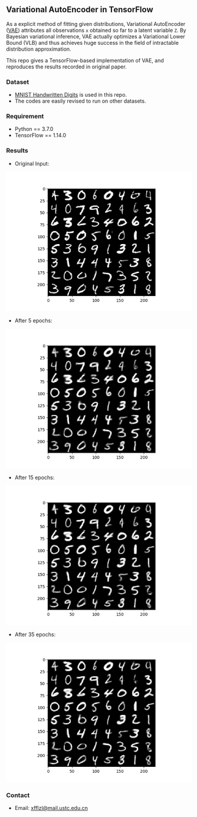 ## Variational AutoEncoder in TensorFlow

As a explicit method of fitting given distributions, Variational AutoEncoder ([VAE](https://arxiv.org/abs/1312.6114v10)) attributes all observations `x` obtained so far to a latent variable `Z`. By Bayesian variational inference, VAE actually optimizes a Variational Lower Bound (VLB) and thus achieves huge success in the field of intractable distribution approximation.

This repo gives a TensorFlow-based implementation of VAE, and reproduces the results recorded in original paper.

### Dataset

* [MNIST Handwritten Digits](https://cs.nyu.edu/~roweis/data/mnist_all.mat) is used in this repo.
* The codes are easily revised to run on other datasets.

### Requirement

* Python == 3.7.0
* TensorFlow == 1.14.0

### Results

* Original Input: 

<img src='./results/original_x.png'>

* After 5 epochs: 

<img src='./results/generated_X_epoch_5.png'>

* After 15 epochs: 

<img src='./results/generated_X_epoch_15.png'>

* After 35 epochs: 

<img src='./results/generated_X_epoch_35.png'>

### Contact

* Email: xfflzl@mail.ustc.edu.cn